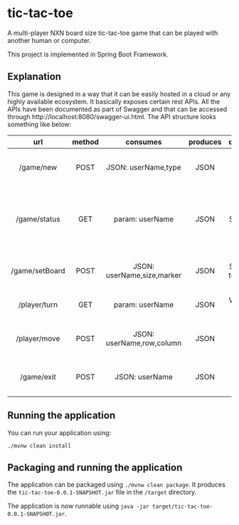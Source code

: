 # tic-tac-toe
A multi-player NXN board size tic-tac-toe game that can be played with another human or computer. 

This project is implemented in Spring Boot Framework.

## Explanation
This game is designed in a way that it can be easily hosted in a cloud or any highly available ecosystem. It basically exposes certain rest APIs.
All the APIs have been documented as part of Swagger and that can be accessed through http://localhost:8080/swagger-ui.html.
The API structure looks something like below:

| url                | method   | consumes                | produces   | description                           | response content
|:------------------:|:--------:|:-----------------------:|:----------:|:-------------------------------------:|:------------------------------------------------------------------------------------------------------:
| /game/new          | POST   | JSON: userName,type       | JSON     | Creates a new game with given player| (success, gameId, message, next step)
| /game/status       | GET    | param: userName           | JSON     | Current State of the game           | (gameId, state(started/Waiting for next move/Ended), message, Print board structure, next step)
| /game/setBoard     | POST   | JSON: userName,size,marker| JSON     | Set a board to start play           | (success, gameId, message, Display board structure, next step)
| /player/turn       | GET    | param: userName           | JSON     | Whose turn is it?                   | (message, gameId, Print board structure, next step)
| /player/move       | POST   | JSON: userName,row,column | JSON     | Play next move                      | (success, gameId, state, message(is valid/won), next step)
| /game/exit         | POST   | JSON: userName            | JSON     | Exits the present session of game   | (success, gameId, message, next step)


## Running the application

You can run your application using:
```
./mvnw clean install
```

## Packaging and running the application

The application can be packaged using `./mvnw clean package`.
It produces the `tic-tac-toe-0.0.1-SNAPSHOT.jar` file in the `/target` directory.

The application is now runnable using `java -jar target/tic-tac-toe-0.0.1-SNAPSHOT.jar`.
